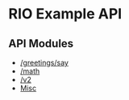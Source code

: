 # RIO Example API

## API Modules
- [/greetings/say](API-Modules/greetings-say-API.md)
- [/math](API-Modules/math-API.md)
- [/v2](API-Modules/v2-API.md)
- [Misc](API-Modules/Misc-API.md)

